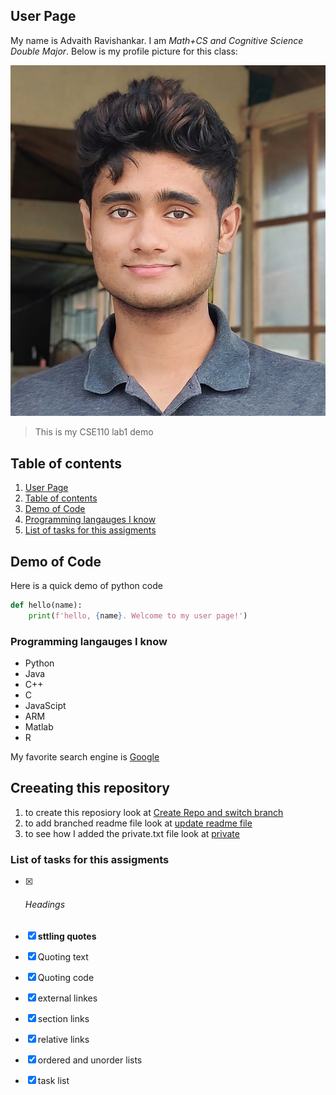 ## User Page

My name is Advaith Ravishankar. I am *_Math+CS and Cognitive Science Double Major_*. Below is my profile picture for this class:

<img src="images/profilepic.jpg">

> This is my CSE110 lab1 demo

## Table of contents
1. [User Page](#user-page)
2. [Table of contents](#table-of-contents)
3. [Demo of Code](#demo-of-code)
4. [Programming langauges I know](#programming-langauges-i-know)
5. [List of tasks for this assigments](#list-of-tasks-for-this-assigments)

## Demo of Code
Here is a quick demo of python code

```python
def hello(name):
    print(f'hello, {name}. Welcome to my user page!')
```

### Programming langauges I know
- Python
- Java
- C++
- C
- JavaScipt
- ARM
- Matlab
- R

My favorite search engine is  [Google](https://www.google.com/)

## Creeating this repository
1. to create this reposiory look at [Create Repo and switch branch](screenshots/Create_repo_and_switch_branch.png)
2. to add branched readme file look at [update readme file](screenshots/Update_readme_file.png)
3. to see how I added the private.txt file look at [private](screenshots/Added_private_and_gitignore.png)

### List of tasks for this assigments
- [x] ###### Headings
- [x] **sttling quotes**
- [x] Quoting text
- [x] Quoting code
- [x] external linkes
- [x] section links
- [x] relative links
- [x] ordered and unorder lists
- [x] task list





